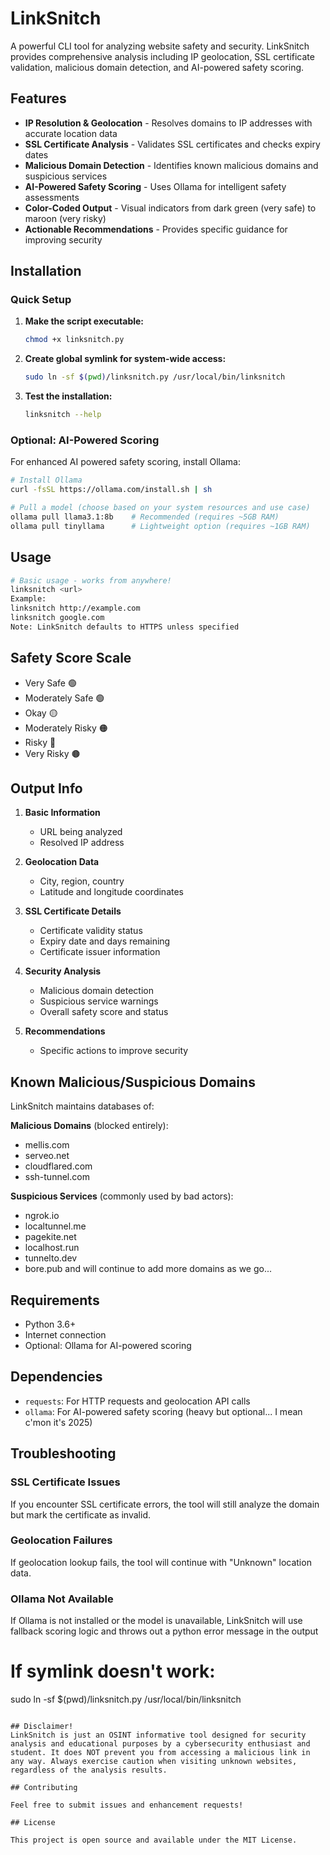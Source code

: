 # LinkSnitch 

A powerful CLI tool for analyzing website safety and security. LinkSnitch provides comprehensive analysis including IP geolocation, SSL certificate validation, malicious domain detection, and AI-powered safety scoring.

## Features

- **IP Resolution & Geolocation** - Resolves domains to IP addresses with accurate location data
- **SSL Certificate Analysis** - Validates SSL certificates and checks expiry dates
- **Malicious Domain Detection** - Identifies known malicious domains and suspicious services
- **AI-Powered Safety Scoring** - Uses Ollama for intelligent safety assessments
- **Color-Coded Output** - Visual indicators from dark green (very safe) to maroon (very risky)
- **Actionable Recommendations** - Provides specific guidance for improving security

## Installation

### Quick Setup

1. **Make the script executable:**
   ```bash
   chmod +x linksnitch.py
   ```

2. **Create global symlink for system-wide access:**
   ```bash
   sudo ln -sf $(pwd)/linksnitch.py /usr/local/bin/linksnitch
   ```

3. **Test the installation:**
   ```bash
   linksnitch --help
   ```

### Optional: AI-Powered Scoring

For enhanced AI powered safety scoring, install Ollama:

```bash
# Install Ollama
curl -fsSL https://ollama.com/install.sh | sh

# Pull a model (choose based on your system resources and use case)
ollama pull llama3.1:8b    # Recommended (requires ~5GB RAM)
ollama pull tinyllama      # Lightweight option (requires ~1GB RAM)
```

## Usage

```bash
# Basic usage - works from anywhere!
linksnitch <url>
Example:
linksnitch http://example.com
linksnitch google.com
Note: LinkSnitch defaults to HTTPS unless specified
```

## Safety Score Scale

- Very Safe 🟢
- Moderately Safe 🟢
- Okay 🟡
- Moderately Risky 🟠
- Risky 🔴
- Very Risky 🟤

## Output Info

1. **Basic Information**
   - URL being analyzed
   - Resolved IP address

2. **Geolocation Data**
   - City, region, country
   - Latitude and longitude coordinates

3. **SSL Certificate Details**
   - Certificate validity status
   - Expiry date and days remaining
   - Certificate issuer information

4. **Security Analysis**
   - Malicious domain detection
   - Suspicious service warnings
   - Overall safety score and status

5. **Recommendations**
   - Specific actions to improve security

## Known Malicious/Suspicious Domains

LinkSnitch maintains databases of:

**Malicious Domains** (blocked entirely):
- mellis.com
- serveo.net
- cloudflared.com
- ssh-tunnel.com

**Suspicious Services** (commonly used by bad actors):
- ngrok.io
- localtunnel.me
- pagekite.net
- localhost.run
- tunnelto.dev
- bore.pub
and will continue to add more domains as we go...


## Requirements

- Python 3.6+
- Internet connection
- Optional: Ollama for AI-powered scoring

## Dependencies

- `requests`: For HTTP requests and geolocation API calls
- `ollama`: For AI-powered safety scoring (heavy but optional... I mean c'mon it's 2025)

## Troubleshooting

### SSL Certificate Issues
If you encounter SSL certificate errors, the tool will still analyze the domain but mark the certificate as invalid.

### Geolocation Failures
If geolocation lookup fails, the tool will continue with "Unknown" location data.

### Ollama Not Available
If Ollama is not installed or the model is unavailable, LinkSnitch will use fallback scoring logic and throws out a python error message in the output

# If symlink doesn't work:
sudo ln -sf $(pwd)/linksnitch.py /usr/local/bin/linksnitch
```

## Disclaimer!
LinkSnitch is just an OSINT informative tool designed for security analysis and educational purposes by a cybersecurity enthusiast and student. It does NOT prevent you from accessing a malicious link in any way. Always exercise caution when visiting unknown websites, regardless of the analysis results.

## Contributing

Feel free to submit issues and enhancement requests!

## License

This project is open source and available under the MIT License.
